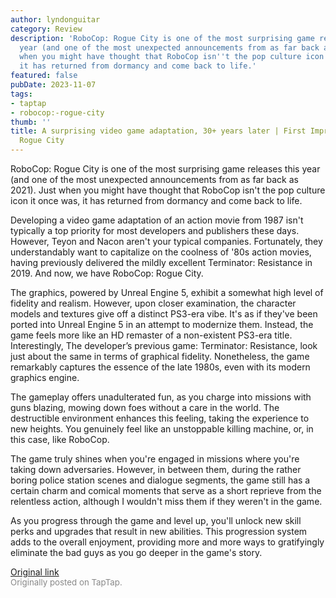 ```yaml
---
author: lyndonguitar
category: Review
description: 'RoboCop: Rogue City is one of the most surprising game releases this
  year (and one of the most unexpected announcements from as far back as 2021). Just
  when you might have thought that RoboCop isn''t the pop culture icon it once was,
  it has returned from dormancy and come back to life.'
featured: false
pubDate: 2023-11-07
tags:
- taptap
- robocop:-rogue-city
thumb: ''
title: A surprising video game adaptation, 30+ years later | First Impressions - Robocop
  Rogue City
---
```


RoboCop: Rogue City is one of the most surprising game releases this year (and one of the most unexpected announcements from as far back as 2021). Just when you might have thought that RoboCop isn't the pop culture icon it once was, it has returned from dormancy and come back to life.

Developing a video game adaptation of an action movie from 1987 isn't typically a top priority for most developers and publishers these days. However, Teyon and Nacon aren't your typical companies. Fortunately, they understandably want to capitalize on the coolness of '80s action movies, having previously delivered the mildly excellent Terminator: Resistance in 2019. And now, we have RoboCop: Rogue City.

The graphics, powered by Unreal Engine 5, exhibit a somewhat high level of fidelity and realism. However, upon closer examination, the character models and textures give off a distinct PS3-era vibe. It's as if they've been ported into Unreal Engine 5 in an attempt to modernize them. Instead, the game feels more like an HD remaster of a non-existent PS3-era title. Interestingly, The developer’s previous game: Terminator: Resistance, look just about the same in terms of graphical fidelity. Nonetheless, the game remarkably captures the essence of the late 1980s, even with its modern graphics engine.

The gameplay offers unadulterated fun, as you charge into missions with guns blazing, mowing down foes without a care in the world. The destructible environment enhances this feeling, taking the experience to new heights. You genuinely feel like an unstoppable killing machine, or, in this case, like RoboCop.

The game truly shines when you're engaged in missions where you're taking down adversaries. However, in between them, during the rather boring police station scenes and dialogue segments, the game still has a certain charm and comical moments that serve as a short reprieve from the relentless action, although I wouldn't miss them if they weren't in the game.

As you progress through the game and level up, you'll unlock new skill perks and upgrades that result in new abilities. This progression system adds to the overall enjoyment, providing more and more ways to gratifyingly eliminate the bad guys as you go deeper in the game's story.

[Original link](https://www.taptap.io/post/6518884)<br><span style="font-size: 0.95em; color: #888;">Originally posted on TapTap.</span>